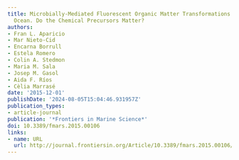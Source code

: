 ```yaml
---
title: Microbially-Mediated Fluorescent Organic Matter Transformations in the Deep
  Ocean. Do the Chemical Precursors Matter?
authors:
- Fran L. Aparicio
- Mar Nieto-Cid
- Encarna Borrull
- Estela Romero
- Colin A. Stedmon
- Maria M. Sala
- Josep M. Gasol
- Aida F. Ríos
- Cèlia Marrasé
date: '2015-12-01'
publishDate: '2024-08-05T15:04:46.931957Z'
publication_types:
- article-journal
publication: '*Frontiers in Marine Science*'
doi: 10.3389/fmars.2015.00106
links:
- name: URL
  url: http://journal.frontiersin.org/Article/10.3389/fmars.2015.00106/abstract
---
```

